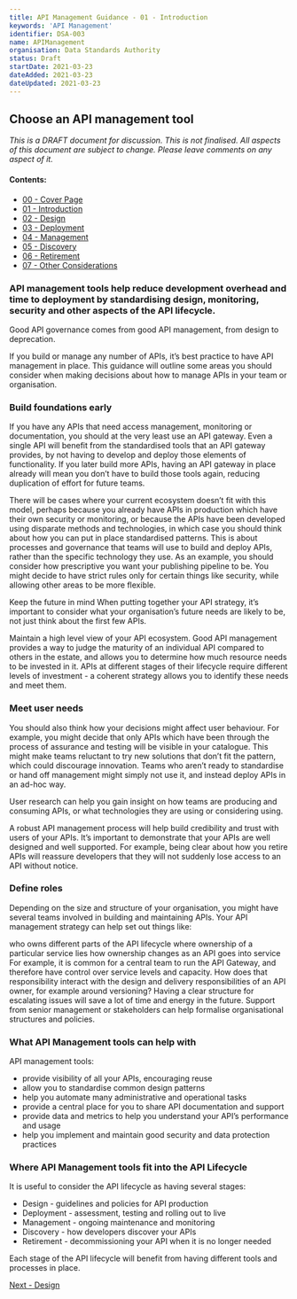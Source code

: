 ```yaml
---
title: API Management Guidance - 01 - Introduction
keywords: 'API Management'
identifier: DSA-003
name: APIManagement
organisation: Data Standards Authority
status: Draft
startDate: 2021-03-23
dateAdded: 2021-03-23
dateUpdated: 2021-03-23
---
```



## Choose an API management tool 

_This is a DRAFT document for discussion. This is not finalised. All aspects of this document are subject to change. Please leave comments on any aspect of it._

#### Contents:
- [00 - Cover Page](index.html)
- [01 - Introduction](APIM-Introduction.html)
- [02 - Design](APIM-Design.html)
- [03 - Deployment](APIM-Deployment.html)
- [04 - Management](APIM-Management.html)
- [05 - Discovery](APIM-Discovery.html)
- [06 - Retirement](APIM-Retirement.html)
- [07 - Other Considerations](APIM-OtherConsiderations.html)


### API management tools help reduce development overhead and time to deployment by standardising design, monitoring, security and other aspects of the API lifecycle.

Good API governance comes from good API management, from design to deprecation.

If you build or manage any number of APIs, it’s best practice to have API management in place. This guidance will outline some areas you should consider when making decisions about how to manage APIs in your team or organisation. 



### Build foundations early
If you have any APIs that need access management, monitoring or documentation, you should at the very least use an API gateway. Even a single API will benefit from the standardised tools that an API gateway provides, by not having to develop and deploy those elements of functionality. If you later build more APIs, having an API gateway in place already will mean you don’t have to build those tools again, reducing duplication of effort for future teams.

There will be cases where your current ecosystem doesn’t fit with this model, perhaps because you already have APIs in production which have their own security or monitoring, or because the APIs have been developed using disparate methods and technologies, in which case you should think about how you can put in place standardised patterns. This is about processes and governance that teams will use to build and deploy APIs, rather than the specific technology they use. As an example, you should consider how prescriptive you want your publishing pipeline to be. You might decide to have strict rules only for certain things like security, while allowing other areas to be more flexible. 

Keep the future in mind 
When putting together your API strategy, it’s important to consider what your organisation’s future needs are likely to be, not just think about the first few APIs. 

Maintain a high level view of your API ecosystem. Good API management provides a way to judge the maturity of an individual API compared to others in the estate, and allows you to determine how much resource needs to be invested in it. APIs at different stages of their lifecycle require different levels of investment - a coherent strategy allows you to identify these needs and meet them.

### Meet user needs
You should also think how your decisions might affect user behaviour. For example, you might decide that only APIs which have been through the process of assurance and testing will be visible in your catalogue. This might make teams reluctant to try new solutions that don’t fit the pattern, which could discourage innovation. Teams who aren’t ready to standardise or hand off management might simply not use it, and instead deploy APIs in an ad-hoc way.

User research can help you gain insight on how teams are producing and consuming APIs, or what technologies they are using or considering using.

A robust API management process will help build credibility and trust with users of your APIs. It’s important to demonstrate that your APIs are well designed and well supported. For example, being clear about how you retire APIs will reassure developers that they will not suddenly lose access to an API without notice. 

### Define roles 
Depending on the size and structure of your organisation, you might have several teams involved in building and maintaining APIs. Your API management strategy can help set out things like:

who owns different parts of the API lifecycle
where ownership of a particular service lies
how ownership changes as an API goes into service
For example, it is common for a central team to run the API Gateway, and therefore have control over service levels and capacity. How does that responsibility interact with the design and delivery responsibilities of an API owner, for example around versioning? Having a clear structure for escalating issues will save a lot of time and energy in the future. Support from senior management or stakeholders can help formalise organisational structures and policies. 

### What API Management tools can help with

API management tools:
 - provide visibility of all your APIs, encouraging reuse
 - allow you to standardise common design patterns 
 - help you automate many administrative and operational tasks
 - provide a central place for you to share API documentation and support
 - provide data and metrics to help you understand your API’s performance and usage
 - help you implement and maintain good security and data protection practices



### Where API Management tools fit into the API Lifecycle

It is useful to consider the API lifecycle as having several stages:
 - Design - guidelines and policies for API production
 - Deployment - assessment, testing and rolling out to live
 - Management - ongoing maintenance and monitoring
 - Discovery - how developers discover your APIs
 - Retirement - decommissioning your API when it is no longer needed

Each stage of the API lifecycle will benefit from having different tools and processes in place.


[Next - Design](APIM-Design.html)